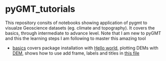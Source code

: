 # pyGMT_tutorials
This repository consits of notebooks showing application of pygmt to visualze Geoscience datasets 
(eg. climate and topography). It covers the basics, through intermediate to advance level. Note that I am 
new to pyGMT and this the learning steps I am following to master this amazing tool

* [basics](./basics/) covers package installation with [Hello world](./basics/hello_world.ipynb), 
plotting DEMs with [DEM](./basics/terrain.ipynb), shows how to use add frame, labels and titles in [this file](./basics/frames_ticks_labels.ipynb)

